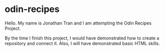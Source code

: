 # odin-recipes

Hello. My name is Jonathan Tran and I am attempting the Odin Recipes Project. 

By the time I finish this project, I would have demonstrated how to create a repository and connect it. Also, I will have demonstrated basic HTML skills.